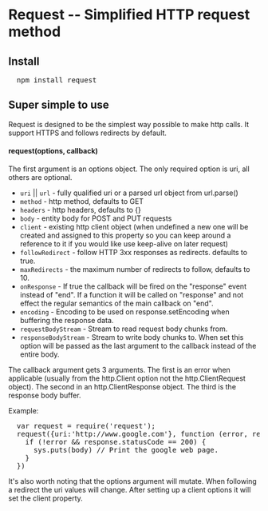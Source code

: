 # Request -- Simplified HTTP request method

## Install

<pre>
  npm install request
</pre>

## Super simple to use

Request is designed to be the simplest way possible to make http calls. It support HTTPS and follows redirects by default.

#### request(options, callback)

The first argument is an options object. The only required option is uri, all others are optional.

* `uri` || `url` - fully qualified uri or a parsed url object from url.parse()
* `method` - http method, defaults to GET
* `headers` - http headers, defaults to {}
* `body` - entity body for POST and PUT requests
* `client` - existing http client object (when undefined a new one will be created and assigned to this property so you can keep around a reference to it if you would like use keep-alive on later request)
* `followRedirect` - follow HTTP 3xx responses as redirects. defaults to true.
* `maxRedirects` - the maximum number of redirects to follow, defaults to 10.
* `onResponse` - If true the callback will be fired on the "response" event instead of "end". If a function it will be called on "response" and not effect the regular semantics of the main callback on "end".
* `encoding` - Encoding to be used on response.setEncoding when buffering the response data.
* `requestBodyStream` - Stream to read request body chunks from. 
* `responseBodyStream` - Stream to write body chunks to. When set this option will be passed as the last argument to the callback instead of the entire body.

The callback argument gets 3 arguments. The first is an error when applicable (usually from the http.Client option not the http.ClientRequest object). The second in an http.ClientResponse object. The third is the response body buffer.

Example:
<pre>
  var request = require('request');
  request({uri:'http://www.google.com'}, function (error, response, body) {
    if (!error && response.statusCode == 200) {
      sys.puts(body) // Print the google web page.
    }
  })
</pre>

It's also worth noting that the options argument will mutate. When following a redirect the uri values will change. After setting up a client options it will set the client property.